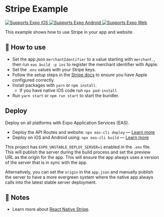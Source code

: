 # Stripe Example

<p>
  <!-- iOS -->
  <a href="https://itunes.apple.com/app/apple-store/id982107779">
    <img alt="Supports Expo iOS" longdesc="Supports Expo iOS" src="https://img.shields.io/badge/iOS-4630EB.svg?style=flat-square&logo=APPLE&labelColor=999999&logoColor=fff" />
  </a>
  <!-- Android -->
  <a href="https://play.google.com/store/apps/details?id=host.exp.exponent&referrer=blankexample">
    <img alt="Supports Expo Android" longdesc="Supports Expo Android" src="https://img.shields.io/badge/Android-4630EB.svg?style=flat-square&logo=ANDROID&labelColor=A4C639&logoColor=fff" />
  </a>
  <!-- Web -->
  <a href="https://docs.expo.dev/workflow/web/">
    <img alt="Supports Expo Web" longdesc="Supports Expo Web" src="https://img.shields.io/badge/web-4630EB.svg?style=flat-square&logo=GOOGLE-CHROME&labelColor=4285F4&logoColor=fff" />
  </a>
</p>

This example shows how to use Stripe in your app and website.

## 🚀 How to use

- Set the app.json `merchantIdentifier` to a value starting with `merchant.`, then run `eas build -p ios` to register the merchant identifier with Apple.
- Set the `.env` values with your Stripe keys.
- Follow the setup steps in the [Stripe docs](https://docs.stripe.com/payments/accept-a-payment?platform=react-native&ui=payment-sheet#react-native-customization) to ensure you have Apple configured correctly.
- Install packages with `yarn` or `npm install`.
  - If you have native iOS code run `npx pod-install`
- Run `yarn start` or `npm run start` to start the bundler.

## Deploy

Deploy on all platforms with Expo Application Services (EAS).

- Deploy the API Routes and website: `npx eas-cli deploy` — [Learn more](https://docs.expo.dev/eas/hosting/get-started/)
- Deploy on iOS and Android using: `npx eas-cli build` — [Learn more](https://expo.dev/eas)

This project has `EXPO_UNSTABLE_DEPLOY_SERVER=1` enabled in the `.env` file. This will publish the server during the build process and set the preview URL as the origin for the app. This will ensure the app always uses a version of the server that is in sync with the app.

Alternatively, you can set the `origin` in the `app.json` and manually publish the server to have a more evergreen system where the native app always calls into the latest stable server deployment.

## 📝 Notes

- Learn more about [React Native Stripe](https://docs.stripe.com/payments/accept-a-payment?platform=react-native&ui=payment-sheet#react-native-customization).
